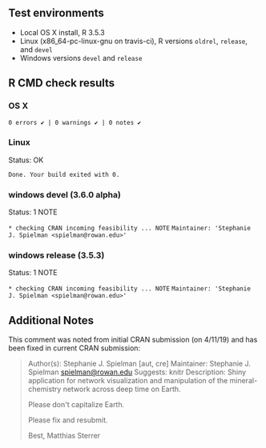 ## Test environments
* Local OS X install, R 3.5.3
* Linux (x86_64-pc-linux-gnu on travis-ci), R versions `oldrel`, `release`, and `devel`
* Windows versions `devel` and `release` 

## R CMD check results 

### OS X

`0 errors ✔ | 0 warnings ✔ | 0 notes ✔`


### Linux 

Status: OK

`Done. Your build exited with 0.`

### windows devel (3.6.0 alpha)

Status: 1 NOTE


`* checking CRAN incoming feasibility ... NOTE`
`Maintainer: 'Stephanie J. Spielman <spielman@rowan.edu>'`

### windows release (3.5.3)

Status: 1 NOTE


`* checking CRAN incoming feasibility ... NOTE`
`Maintainer: 'Stephanie J. Spielman <spielman@rowan.edu>'`

## Additional Notes

This comment was noted from initial CRAN submission (on 4/11/19) and has been fixed in current CRAN submission: 
> Author(s): Stephanie J. Spielman [aut, cre] 
> Maintainer: Stephanie J. Spielman <spielman@rowan.edu> 
> Suggests: knitr 
> Description: Shiny application for network visualization and manipulation 
> of the mineral-chemistry network across deep time on Earth. 
>
>Please don't capitalize Earth. 
>
>Please fix and resubmit. 
>
>Best, 
>Matthias Sterrer 

